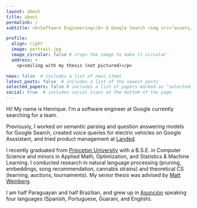 ```yaml
---
layout: about
title: about
permalink: /
subtitle: <b>Software Engineering</b> @ Google Search <img src="assets/img/G_logo.png" height="20" width="20"> • <b>Computer Science</b> @ Princeton <img src="assets/img/pton_logo3.png" height="20" width="20">

profile:
  align: right
  image: portrait.jpg
  image_circular: false # crops the image to make it circular
  address: >
    <p>smiling with my thesis (not pictured)</p>

news: false  # includes a list of news items
latest_posts: false  # includes a list of the newest posts
selected_papers: false # includes a list of papers marked as "selected={true}"
social: true  # includes social icons at the bottom of the page
---
```


Hi! My name is Henrique. I'm a software engineer at Google currently searching for a team.

Previously, I worked on semantic parsing and question answering models for Google Search, created voice queries for electric vehicles on Google Asssistant, and tried product management at [Landed](https://gotlanded.com).

I recently graduated from [Princeton University](https://www.cs.princeton.edu/) with a B.S.E. in Computer Science and minors in Applied Math, Optimization, and Statistics & Machine Learning. I conducted research in natural language processing (pruning, embeddings, song recommendation, cannabis strains) and theoretical CS (learning, auctions, tournaments). My senior thesis was advised by [Matt Weinberg](https://www.cs.princeton.edu/~smattw/).

I am half Paraguayan and half Brazilian, and grew up in [Asunción](https://en.wikipedia.org/wiki/Asunci%C3%B3n) speaking four languages (Spanish, Portuguese, Guaraní, and English).

